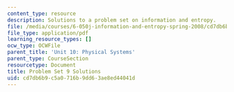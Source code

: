```yaml
---
content_type: resource
description: Solutions to a problem set on information and entropy.
file: /media/courses/6-050j-information-and-entropy-spring-2008/cd7db6b9c5a0716b9dd63ae8ed44041d_MIT6_050JS08_ps_09_sol.pdf
file_type: application/pdf
learning_resource_types: []
ocw_type: OCWFile
parent_title: 'Unit 10: Physical Systems'
parent_type: CourseSection
resourcetype: Document
title: Problem Set 9 Solutions
uid: cd7db6b9-c5a0-716b-9dd6-3ae8ed44041d
---
```

